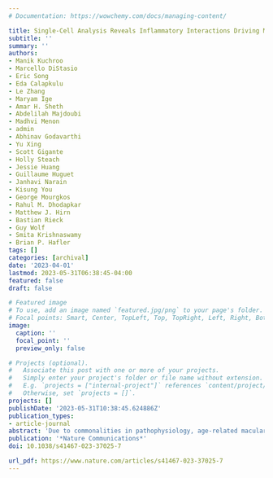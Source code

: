 ```yaml
---
# Documentation: https://wowchemy.com/docs/managing-content/

title: Single-Cell Analysis Reveals Inflammatory Interactions Driving Macular Degeneration
subtitle: ''
summary: ''
authors:
- Manik Kuchroo
- Marcello DiStasio
- Eric Song
- Eda Calapkulu
- Le Zhang
- Maryam Ige
- Amar H. Sheth
- Abdelilah Majdoubi
- Madhvi Menon
- admin
- Abhinav Godavarthi
- Yu Xing
- Scott Gigante
- Holly Steach
- Jessie Huang
- Guillaume Huguet
- Janhavi Narain
- Kisung You
- George Mourgkos
- Rahul M. Dhodapkar
- Matthew J. Hirn
- Bastian Rieck
- Guy Wolf
- Smita Krishnaswamy
- Brian P. Hafler
tags: []
categories: [archival]
date: '2023-04-01'
lastmod: 2023-05-31T06:38:45-04:00
featured: false
draft: false

# Featured image
# To use, add an image named `featured.jpg/png` to your page's folder.
# Focal points: Smart, Center, TopLeft, Top, TopRight, Left, Right, BottomLeft, Bottom, BottomRight.
image:
  caption: ''
  focal_point: ''
  preview_only: false

# Projects (optional).
#   Associate this post with one or more of your projects.
#   Simply enter your project's folder or file name without extension.
#   E.g. `projects = ["internal-project"]` references `content/project/deep-learning/index.md`.
#   Otherwise, set `projects = []`.
projects: []
publishDate: '2023-05-31T10:38:45.624886Z'
publication_types:
- article-journal
abstract: 'Due to commonalities in pathophysiology, age-related macular degeneration (AMD) represents a uniquely accessible model to investigate therapies for neurodegenerative diseases, leading us to examine whether pathways of disease progression are shared across neurodegenerative conditions. Here we use single-nucleus RNA sequencing to profile lesions from 11 postmortem human retinas with age-related macular degeneration and 6 control retinas with no history of retinal disease. We create a machine-learning pipeline based on recent advances in data geometry and topology and identify activated glial populations enriched in the early phase of disease. Examining single-cell data from Alzheimer’s disease and progressive multiple sclerosis with our pipeline, we find a similar glial activation profile enriched in the early phase of these neurodegenerative diseases. In late-stage age-related macular degeneration, we identify a microglia-to-astrocyte signaling axis mediated by interleukin-1β which drives angiogenesis characteristic of disease pathogenesis. We validated this mechanism using in vitro and in vivo assays in mouse, identifying a possible new therapeutic target for AMD and possibly other neurodegenerative conditions. Thus, due to shared glial states, the retina provides a potential system for investigating therapeutic approaches in neurodegenerative diseases.'
publication: '*Nature Communications*'
doi: 10.1038/s41467-023-37025-7

url_pdf: https://www.nature.com/articles/s41467-023-37025-7
---
```


